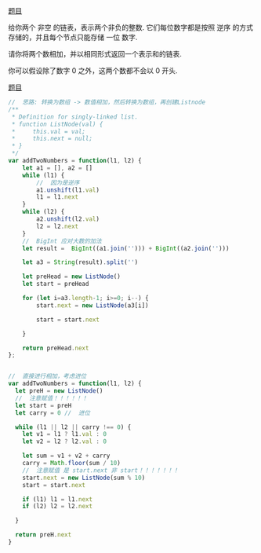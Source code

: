 [题目](https://leetcode.cn/leetbook/read/linked-list/fv6w7/)

给你两个 非空 的链表，表示两个非负的整数. 它们每位数字都是按照 逆序 的方式存储的，并且每个节点只能存储 一位 数字. 

请你将两个数相加，并以相同形式返回一个表示和的链表. 

你可以假设除了数字 0 之外，这两个数都不会以 0 开头. 

[题目](https://leetcode.cn/problems/sum-lists-lcci/description/)

```js
//  思路: 转换为数组 -> 数值相加，然后转换为数组，再创建Listnode
/**
 * Definition for singly-linked list.
 * function ListNode(val) {
 *     this.val = val;
 *     this.next = null;
 * }
 */
var addTwoNumbers = function(l1, l2) {
    let a1 = [], a2 = []
    while (l1) {
        //  因为是逆序
        a1.unshift(l1.val)
        l1 = l1.next
    }
    while (l2) {
        a2.unshift(l2.val)
        l2 = l2.next
    }
    //  BigInt 应对大数的加法
    let result =  BigInt((a1.join(''))) + BigInt((a2.join('')))

    let a3 = String(result).split('')

    let preHead = new ListNode()
    let start = preHead

    for (let i=a3.length-1; i>=0; i--) {
        start.next = new ListNode(a3[i])

        start = start.next

    }

    return preHead.next
};


//  直接进行相加，考虑进位
var addTwoNumbers = function(l1, l2) {
  let preH = new ListNode()
  //  注意赋值！！！！！！
  let start = preH
  let carry = 0 //  进位

  while (l1 || l2 || carry !== 0) {
    let v1 = l1 ? l1.val : 0
    let v2 = l2 ? l2.val : 0

    let sum = v1 + v2 + carry
    carry = Math.floor(sum / 10)
    //  注意赋值 是 start.next 非 start！！！！！！！
    start.next = new ListNode(sum % 10)
    start = start.next

    if (l1) l1 = l1.next
    if (l2) l2 = l2.next

  }

  return preH.next
}
```